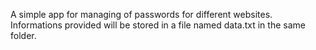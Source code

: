 A simple app for managing of passwords for different websites. Informations provided will be stored in a file named data.txt in the same folder.
